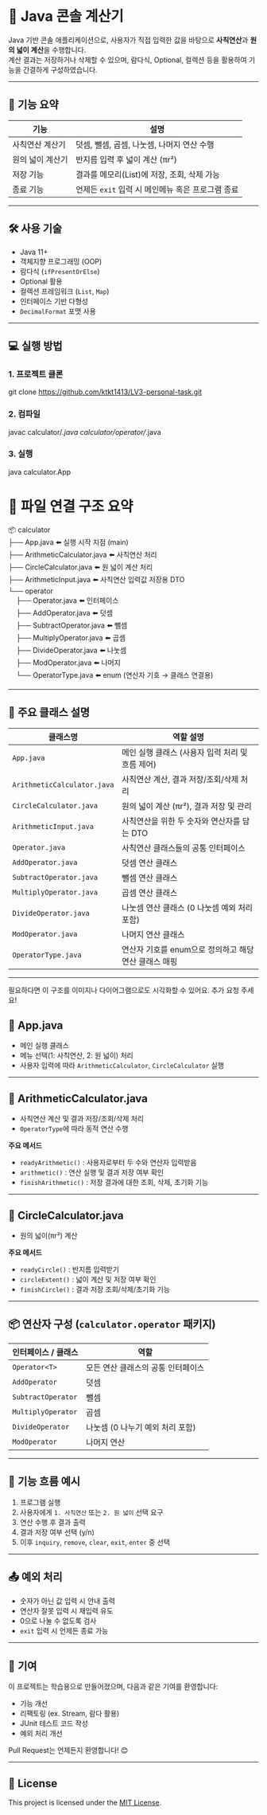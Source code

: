 # 🧮 Java 콘솔 계산기

Java 기반 콘솔 애플리케이션으로, 사용자가 직접 입력한 값을 바탕으로 **사칙연산**과 **원의 넓이 계산**을 수행합니다.  
계산 결과는 저장하거나 삭제할 수 있으며, 람다식, Optional, 컬렉션 등을 활용하여 기능을 간결하게 구성하였습니다.

---

## 📌 기능 요약

| 기능 | 설명 |
|------|------|
| 사칙연산 계산기 | 덧셈, 뺄셈, 곱셈, 나눗셈, 나머지 연산 수행 |
| 원의 넓이 계산기 | 반지름 입력 후 넓이 계산 (πr²) |
| 저장 기능 | 결과를 메모리(List)에 저장, 조회, 삭제 가능 |
| 종료 기능 | 언제든 `exit` 입력 시 메인메뉴 혹은 프로그램 종료 |

---

## 🛠 사용 기술

- Java 11+
- 객체지향 프로그래밍 (OOP)
- 람다식 (`ifPresentOrElse`)
- Optional 활용
- 컬렉션 프레임워크 (`List`, `Map`)
- 인터페이스 기반 다형성
- `DecimalFormat` 포맷 사용

---

## 💻 실행 방법
### 1. 프로젝트 클론
git clone https://github.com/ktkt1413/LV3-personal-task.git

### 2. 컴파일
javac calculator/*.java calculator/operator/*.java

### 3. 실행
java calculator.App

# 🔗 파일 연결 구조 요약
📦 calculator  
├── App.java                    ⬅️ 실행 시작 지점 (main)  
├── ArithmeticCalculator.java   ⬅️ 사칙연산 처리  
├── CircleCalculator.java       ⬅️ 원 넓이 계산 처리  
├── ArithmeticInput.java        ⬅️ 사칙연산 입력값 저장용 DTO  
└── operator  
&nbsp;&nbsp;&nbsp;&nbsp;├── Operator.java           ⬅️ 인터페이스  
&nbsp;&nbsp;&nbsp;&nbsp;├── AddOperator.java        ⬅️ 덧셈  
&nbsp;&nbsp;&nbsp;&nbsp;├── SubtractOperator.java   ⬅️ 뺄셈  
&nbsp;&nbsp;&nbsp;&nbsp;├── MultiplyOperator.java   ⬅️ 곱셈  
&nbsp;&nbsp;&nbsp;&nbsp;├── DivideOperator.java     ⬅️ 나눗셈  
&nbsp;&nbsp;&nbsp;&nbsp;├── ModOperator.java        ⬅️ 나머지  
&nbsp;&nbsp;&nbsp;&nbsp;└── OperatorType.java       ⬅️ enum (연산자 기호 → 클래스 연결용)


---

## 🧩 주요 클래스 설명

| 클래스명                  | 역할 설명 |
|---------------------------|------------|
| `App.java`                | 메인 실행 클래스 (사용자 입력 처리 및 흐름 제어) |
| `ArithmeticCalculator.java` | 사칙연산 계산, 결과 저장/조회/삭제 처리 |
| `CircleCalculator.java`   | 원의 넓이 계산 (πr²), 결과 저장 및 관리 |
| `ArithmeticInput.java`    | 사칙연산을 위한 두 숫자와 연산자를 담는 DTO |
| `Operator.java`           | 사칙연산 클래스들의 공통 인터페이스 |
| `AddOperator.java`        | 덧셈 연산 클래스 |
| `SubtractOperator.java`   | 뺄셈 연산 클래스 |
| `MultiplyOperator.java`   | 곱셈 연산 클래스 |
| `DivideOperator.java`     | 나눗셈 연산 클래스 (0 나눗셈 예외 처리 포함) |
| `ModOperator.java`        | 나머지 연산 클래스 |
| `OperatorType.java`       | 연산자 기호를 enum으로 정의하고 해당 연산 클래스 매핑 |

---

필요하다면 이 구조를 이미지나 다이어그램으로도 시각화할 수 있어요. 추가 요청 주세요!

## 🔹 App.java

- 메인 실행 클래스  
- 메뉴 선택(1: 사칙연산, 2: 원 넓이) 처리  
- 사용자 입력에 따라 `ArithmeticCalculator`, `CircleCalculator` 실행

---

## 🔹 ArithmeticCalculator.java

- 사칙연산 계산 및 결과 저장/조회/삭제 처리  
- `OperatorType`에 따라 동적 연산 수행  

**주요 메서드**
- `readyArithmetic()` : 사용자로부터 두 수와 연산자 입력받음  
- `arithmetic()` : 연산 실행 및 결과 저장 여부 확인  
- `finishArithmetic()` : 저장 결과에 대한 조회, 삭제, 초기화 기능  

---

## 🔹 CircleCalculator.java

- 원의 넓이(πr²) 계산  

**주요 메서드**
- `readyCircle()` : 반지름 입력받기  
- `circleExtent()` : 넓이 계산 및 저장 여부 확인  
- `finishCircle()` : 결과 저장 조회/삭제/초기화 기능  

---

## 📦 연산자 구성 (`calculator.operator` 패키지)

| 인터페이스 / 클래스 | 역할 |
|---------------------|------|
| `Operator<T>`       | 모든 연산 클래스의 공통 인터페이스 |
| `AddOperator`       | 덧셈 |
| `SubtractOperator`  | 뺄셈 |
| `MultiplyOperator`  | 곱셈 |
| `DivideOperator`    | 나눗셈 (0 나누기 예외 처리 포함) |
| `ModOperator`       | 나머지 연산 |

---

## 🧠 기능 흐름 예시

1. 프로그램 실행  
2. 사용자에게 `1. 사칙연산` 또는 `2. 원 넓이` 선택 요구  
3. 연산 수행 후 결과 출력  
4. 결과 저장 여부 선택 (y/n)  
5. 이후 `inquiry`, `remove`, `clear`, `exit`, `enter` 중 선택  

---

## 📤 예외 처리

- 숫자가 아닌 값 입력 시 안내 출력  
- 연산자 잘못 입력 시 재입력 유도  
- 0으로 나눌 수 없도록 검사  
- `exit` 입력 시 언제든 종료 가능  

---

## 🙌 기여

이 프로젝트는 학습용으로 만들어졌으며, 다음과 같은 기여를 환영합니다:

- 기능 개선  
- 리팩토링 (ex. Stream, 람다 활용)  
- JUnit 테스트 코드 작성  
- 예외 처리 개선  

Pull Request는 언제든지 환영합니다! 😊

---

## 📄 License

This project is licensed under the [MIT License](LICENSE.txt).

